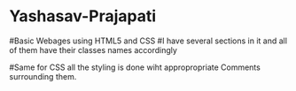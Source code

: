# Yashasav-Prajapati

#Basic Webages using HTML5 and CSS
#I have several sections in it and all of them have their classes names accordingly

#Same for CSS all the styling is done wiht appropropriate Comments surrounding them.
